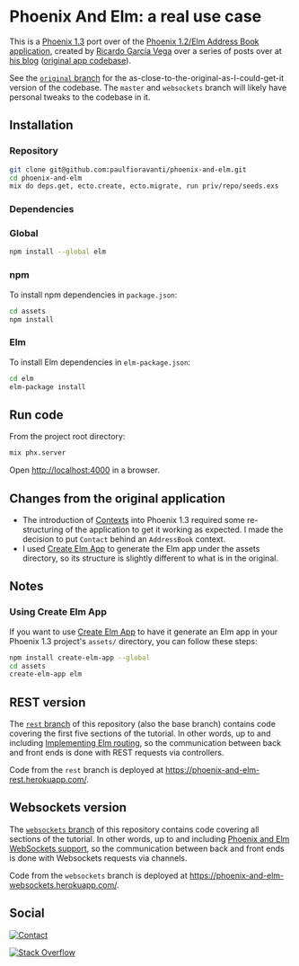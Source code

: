 # Phoenix And Elm: a real use case

This is a [Phoenix 1.3][] port over of the
[Phoenix 1.2/Elm Address Book application][], created by
[Ricardo García Vega][] over a series of posts over at
[his blog][codeloveandboards] ([original app codebase][]).

See the [`original` branch][] for the as-close-to-the-original-as-I-could-get-it
version of the codebase. The `master` and `websockets` branch will likely have
personal tweaks to the codebase in it.

## Installation

### Repository

```sh
git clone git@github.com:paulfioravanti/phoenix-and-elm.git
cd phoenix-and-elm
mix do deps.get, ecto.create, ecto.migrate, run priv/repo/seeds.exs
```

### Dependencies

### Global

```sh
npm install --global elm
```

### npm

To install npm dependencies in `package.json`:

```sh
cd assets
npm install
```

### Elm

To install Elm dependencies in `elm-package.json`:

```sh
cd elm
elm-package install
```

## Run code

From the project root directory:

```sh
mix phx.server
```

Open <http://localhost:4000> in a browser.

## Changes from the original application

- The introduction of [Contexts][] into Phoenix 1.3 required some re-structuring
  of the application to get it working as expected. I made the decision to put
  `Contact` behind an `AddressBook` context.
- I used [Create Elm App][] to generate the Elm app under the assets directory,
  so its structure is slightly different to what is in the original.

## Notes

### Using Create Elm App

If you want to use [Create Elm App][] to have it generate an Elm app in your
Phoenix 1.3 project's `assets/` directory, you can follow these steps:

```sh
npm install create-elm-app --global
cd assets
create-elm-app elm
```

## REST version

The [`rest` branch][] of this repository (also the base branch) contains code
covering the first five sections of the tutorial. In other words, up to and
including [Implementing Elm routing][], so the communication between back
and front ends is done with REST requests via controllers.

Code from the `rest` branch is deployed at
<https://phoenix-and-elm-rest.herokuapp.com/>.

## Websockets version

The [`websockets` branch][] of this repository contains code covering all
sections of the tutorial. In other words, up to and including
[Phoenix and Elm WebSockets support][], so the communication between back and
front ends is done with Websockets requests via channels.

Code from the `websockets` branch is deployed at
<https://phoenix-and-elm-websockets.herokuapp.com/>.

## Social

[![Contact][twitter-badge]][twitter-url]

[![Stack Overflow][stackoverflow-badge]][stackoverflow-url]

[codeloveandboards]: http://codeloveandboards.com/
[Contexts]: https://hexdocs.pm/phoenix/contexts.html
[Create Elm App]: https://github.com/halfzebra/create-elm-app
[Implementing Elm routing]: http://codeloveandboards.com/blog/2017/03/07/phoenix-and-elm-a-real-use-case-pt-5/
[`original` branch]: https://github.com/paulfioravanti/phoenix-and-elm/tree/original
[original app codebase]: https://github.com/bigardone/phoenix-and-elm
[Phoenix 1.2/Elm Address Book application]: http://codeloveandboards.com/blog/2017/02/02/phoenix-and-elm-a-real-use-case-pt-1/
[Phoenix 1.3]: http://phoenixframework.org/blog/phoenix-1-3-0-released
[Phoenix and Elm WebSockets support]: http://codeloveandboards.com/blog/2017/03/19/phoenix-and-elm-a-real-use-case-pt-6/
[Ricardo García Vega]: https://twitter.com/bigardone
[`rest` branch]: https://github.com/paulfioravanti/phoenix-and-elm/tree/rest
[stackoverflow-badge]: http://stackoverflow.com/users/flair/567863.png
[stackoverflow-url]: http://stackoverflow.com/users/567863/paul-fioravanti
[twitter-badge]: https://img.shields.io/badge/contact-%40paulfioravanti-blue.svg
[twitter-url]: https://twitter.com/paulfioravanti
[`websockets` branch]: https://github.com/paulfioravanti/phoenix-and-elm/tree/websockets
